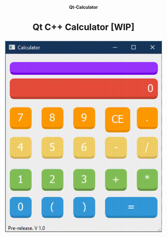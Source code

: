 <p align="center"><b>Qt-Calculator</b></p>

# <p align="center"><b>Qt C++ Calculator [WIP]</b></p>

![GIF](https://raw.githubusercontent.com/Junkwolves/Qt-Calculator/master/Gif/Calculator.gif)
